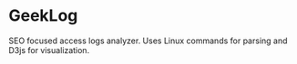 # GeekLog
SEO focused access logs analyzer. Uses Linux commands for parsing and D3js for visualization.
